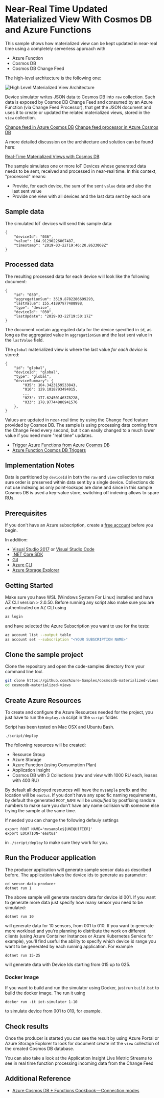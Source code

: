# Near-Real Time Updated Materialized View With Cosmos DB and Azure Functions

This sample shows how materialized view can be kept updated in near-real time using a completely serverless approach with

- Azure Function
- Cosmos DB
- Cosmos DB Change Feed

The high-level architecture is the following one:

![High Level Materialized View Architecture](./images/materialized-view-architecture.png)

Device simulator writes JSON data to Cosmos DB into `raw` collection. Such data is exposed by Cosmos DB Change Feed and consumed by an Azure Function (via Change Feed Processor), that get the JSON document and uses it to create or updated the related materialized views, stored in the `view` collection.

[Change feed in Azure Cosmos DB](https://docs.microsoft.com/en-us/azure/cosmos-db/change-feed)
[Change feed processor in Azure Cosmos DB](https://docs.microsoft.com/en-us/azure/cosmos-db/change-feed-processor)

A more detailed discussion on the architecture and solution can be found here:

[Real-Time Materialized Views with Cosmos DB](https://medium.com/@mauridb/real-time-materialized-views-with-cosmos-db-90ecea84f650)

The sample simulates one or more IoT Devices whose generated data needs to be sent, received and processed in near-real time. In this context, "processed" means:

- Provide, for each device, the sum of the sent `value` data and also the last sent value
- Provide one view with all devices and the last data sent by each one

## Sample data

The simulated IoT devices will send this sample data:

    {
        "deviceId": "036",
        "value": 164.91290226807487,
        "timestamp": "2019-03-22T19:46:20.8633068Z"
    }

## Processed data

The resulting processed data for each device will look like the following document:

    {
        "id": "030",
        "aggregationSum": 3519.8782286699293,
        "lastValue": 155.41897977488998,
        "type": "device",
        "deviceId": "030",
        "lastUpdate": "2019-03-22T19:50:17Z"
    }

The document contain aggregated data for the device specified in `id`, as long as the aggregated value in `aggregationSum` and the last sent value in the `lastValue` field.

The `global` materialized view is where the last value *for each device* is stored:

    {
        "id": "global",
        "deviceId": "global",
        "type": "global",
        "deviceSummary": {
            "035": 104.3423159533843,
            "016": 129.1018793494915,
            ...
            "023": 177.62450146378228,
            "033": 178.97744880941576
        },
    }

Values are updated in near-real time by using the Change Feed feature provided by Cosmos DB. The sample is using processing data coming from the Change Feed every second, but it can easily changed to a much lower value if you need more "real time" updates.

- [Trigger Azure Functions from Azure Cosmos DB](https://docs.microsoft.com/en-us/azure/cosmos-db/change-feed-functions)
- [Azure Function Cosmos DB Triggers](https://docs.microsoft.com/en-us/azure/azure-functions/functions-bindings-cosmosdb-v2#trigger---c-attributes)

## Implementation Notes

Data is partitioned by `deviceId` in both the `raw` and `view` collection to make sure order is preserved within data sent by a single device. Collections do not use indexing as only point-lookups are done and since in this sample Cosmos DB is used a key-value store, switching off indexing allows to spare RUs.

## Prerequisites

If you don't have an Azure subscription, create a [free account](https://azure.microsoft.com/free/?ref=microsoft.com&utm_source=microsoft.com&utm_medium=docs&utm_campaign=visualstudio) before you begin.

In addition:

- [Visual Studio 2017](https://visualstudio.microsoft.com/downloads/) or [Visual Studio Code](https://code.visualstudio.com/)
- [.NET Core SDK](https://dotnet.microsoft.com/download)
- [Git](https://www.git-scm.com/downloads)
- [Azure CLI](https://docs.microsoft.com/en-us/cli/azure/install-azure-cli)
- [Azure Storage Explorer](https://azure.microsoft.com/en-us/features/storage-explorer/)

## Getting Started

Make sure you have WSL (Windows System For Linux) installed and have AZ CLI version > 2.0.50. Before running any script also make sure you are authenticated on AZ CLI using

```bash
az login
```

and have selected the Azure Subscription you want to use for the tests:

```bash
az account list --output table
az account set --subscription "<YOUR SUBSCRIPTION NAME>"
```

## Clone the sample project

Clone the repository and open the code-samples directory from your command line tool.

```bash
git clone https://github.com/Azure-Samples/cosmosdb-materialized-views
cd cosmosdb-materialized-views
```

## Create Azure Resources

To create and configure the Azure Resources needed for the project, you just have to run the `deploy.sh` script in the `script` folder.

Script has been tested on Mac OSX and Ubuntu Bash.

    ./script/deploy

The following resources will be created:

- Resource Group
- Azure Storage
- Azure Function (using Consumption Plan)
- Application Insight
- Cosmos DB with 3 Collections (raw and view with 1000 RU each, leases with 400 RU)

By default all deployed resources will have the `mvsample` prefix and the location will be `eastus`. If you don't have any specific naming requirements, by default the generated `ROOT_NAME` will be *uniquified* by postfixing random numbers to make sure you don't have any name collision with someone else trying the sample at the same time.

If needed you can change the following defauly settings

    export ROOT_NAME='mvsample${UNIQUIFIER}'
    export LOCATION='eastus'

in `./script/deploy` to make sure they work for you. 

## Run the Producer application

The producer application will generate sample sensor data as described before. The application takes the device ids to generate as parameter:

    cd sensor-data-producer
    dotnet run 1

The above sample will generate random data for device id 001. If you want to generate more data just specify how many sensor you need to be simulated:

    dotnet run 10

will generate data for 10 sensors, from 001 to 010. If you want to generate more workload and you're planning to distribute the work on different clients (using Azure Container Instances or Azure Kubernetes Service for example), you'll find useful the ability to specify which device id range you want to be generated by each running application. For example

    dotnet run 15-25

will generate data with Device Ids starting from 015 up to 025.

### Docker Image

If you want to build and run the simulator using Docker, just run `build.bat` to build the docker image. The run it using

    docker run -it iot-simulator 1-10

to simulate device from 001 to 010, for example.

## Check results

Once the producer is started you can see the result by using Azure Portal or Azure Storage Explorer to look for document create int the `view` collection of the created Cosmos DB database.

You can also take a look at the Application Insight Live Metric Streams to see in real time function processing incoming data from the Change Feed

## Additional Reference

- [Azure Cosmos DB + Functions Cookbook — Connection modes](https://medium.com/microsoftazure/azure-cosmos-db-functions-cookbook-connection-modes-ecf405a750d9)
